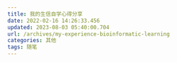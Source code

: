 ```yaml
---
title: 我的生信自学心得分享
date: 2022-02-16 14:26:33.456
updated: 2023-08-03 05:40:00.704
url: /archives/my-experience-bioinformatic-learning
categories: 其他
tags: 随笔
---
```


